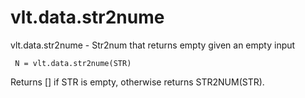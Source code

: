 # vlt.data.str2nume

 vlt.data.str2nume - Str2num that returns empty given an empty input
 
     N = vlt.data.str2nume(STR)
   Returns [] if STR is empty, otherwise returns STR2NUM(STR).
